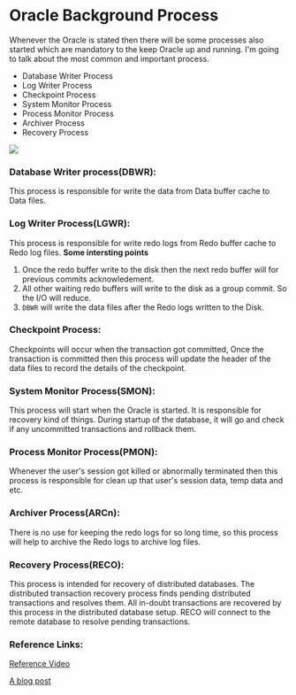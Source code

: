 # Oracle Background Process

Whenever the Oracle is stated then there will be some processes also started which are mandatory to the keep Oracle up and running. I'm going to talk about the most common and important process. 


* Database Writer Process
* Log Writer Process
* Checkpoint Process
* System Monitor Process
* Process Monitor Process
* Archiver Process
* Recovery Process

![](https://github.com/SqlAdmin/Oracle_CheatSheet/blob/master/Images/Oracle%20background%20Processes.JPG)

### Database Writer process(DBWR):
This process is responsible for write the data from Data buffer cache to Data files.

### Log Writer Process(LGWR):
This process is responsible for write redo logs from Redo buffer cache to Redo log files.
**Some intersting points**
1. Once the redo buffer write to the disk then the next redo buffer will for previous commits acknowledement.
1. All other waiting redo buffers will write to the disk as a group commit. So the I/O will reduce.
1. `DBWR` will write the data files after the Redo logs written to the Disk.


### Checkpoint Process:
Checkpoints will occur when the transaction got committed, Once the transaction is committed then this process will update the header of the data files to record the details of the checkpoint.

### System Monitor Process(SMON):
This process will start when the Oracle is started. It is responsible for recovery kind of things. During startup of the database, it will go and check if any uncommitted transactions and rollback them. 

### Process Monitor Process(PMON):
Whenever the user's session got killed or abnormally terminated then this process is responsible for clean up that user's session data, temp data and etc.

### Archiver Process(ARCn):
There is no use for keeping the redo logs for so long time, so this process will help to archive the Redo logs to archive log files.

### Recovery Process(RECO):
This process is intended for recovery of distributed databases. The distributed transaction recovery process finds pending distributed transactions and resolves them.  All in-doubt transactions are recovered by this process in the distributed database setup. RECO will connect to the remote database to resolve pending transactions.

### Reference Links:
[Reference Video](https://www.youtube.com/watch?v=zCKWRKSGlA0&t=2s)

[A blog post](http://satya-dba.blogspot.in/2009/08/background-processes-in-oracle.html)